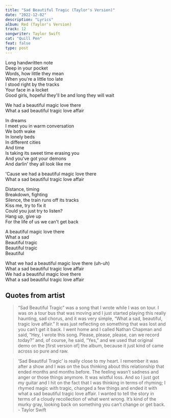 ```yaml
---
title: "Sad Beautiful Tragic (Taylor's Version)"
date: "2022-12-02"
description: "Lyrics"
album: Red (Taylor's Version)
track: 12
songwriter: Taylor Swift
cat: "Quill Pen"
feat: false
type: post
---
```


<p className="verse-one">
Long handwritten note <br />
Deep in your pocket <br />
Words, how little they mean <br />
When you're a little too late <br />
I stood right by the tracks <br />
Your face in a locket <br />
Good girls, hopeful they'll be and long they will wait <br />
</p>
<p className="chorus">
We had a beautiful magic love there <br />
What a sad beautiful tragic love affair <br />
</p>
<p className="verse-two">
In dreams <br />
I meet you in warm conversation <br />
We both wake <br />
In lonely beds <br />
In different cities <br />
And time <br />
Is taking its sweet time erasing you <br />
And you've got your demons <br />
And darlin' they all look like me <br />
</p>
<p className="chorus">
'Cause we had a beautiful magic love there <br />
What a sad beautiful tragic love affair <br />
</p>
<p className="bridge">
Distance, timing <br />
Breakdown, fighting <br />
Silence, the train runs off its tracks <br />
Kiss me, try to fix it <br />
Could you just try to listen? <br />
Hang up, give up <br />
For the life of us we can't get back <br />
</p>
<p className="chorus">
A beautiful magic love there <br />
What a sad <br />
Beautiful tragic <br />
Beautiful tragic <br />
Beautiful <br />
</p>
<p className="chorus">
What we had a beautiful magic love there (uh-uh) <br />
What a sad beautiful tragic love affair <br />
We had a beautiful magic love there <br />
What a sad beautiful tragic love affair <br />
</p>

## Quotes from artist

<blockquote cite="https://www.youtube.com/watch?v=Xj1WllQRkxo">
“Sad Beautiful Tragic” was a song that I wrote while I was on tour. I was on a tour bus that was moving and I just started playing this really haunting, sad chorus, and it was very simple, “What a sad, beautiful, tragic love affair.” It was just reflecting on something that was lost and you can’t get it back. I went home and I called Nathan Chapman and said, “Hey, I wrote this song. Please, please, please, can we record today?” and, of course, he said, “Yes,” and we used that original demo on the [first version of] the album, because it just kind of came across so pure and raw.
</blockquote>
<blockquote cite="https://www.billboard.com/music/music-news/taylor-swift-qa-the-risks-of-red-and-the-joys-of-being-22-474565/">
‘Sad Beautiful Tragic’ is really close to my heart. I remember it was after a show and I was on the bus thinking about this relationship that ended months and months before. The feeling wasn’t sadness and anger or those things anymore. It was wistful loss. And so I just got my guitar and I hit on the fact that I was thinking in terms of rhyming; I rhymed magic with tragic, changed a few things and ended it with what a sad beautiful tragic love affair. I wanted to tell the story in terms of a cloudy recollection of what went wrong. It’s kind of the murky gray, looking back on something you can’t change or get back. - Taylor Swift
</blockquote>
